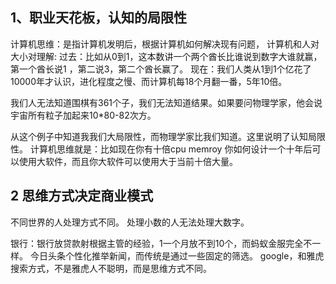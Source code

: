 ## 1、职业天花板，认知的局限性

计算机思维：是指计算机发明后，根据计算机如何解决现有问题，
计算机和人对大小对理解:
过去：比如从0到1，这本数讲一个两个酋长比谁说到数字大谁就赢，第一个酋长说1 ，第二说3，第二个酋长赢了。
现在：我们人类从1到1个亿花了 10000年才认识，进化程度之慢、而计算机每18个月翻一番，5年10倍。

我们人无法知道围棋有361个子，我们无法知道结果。如果要问物理学家，他会说宇宙所有粒子加起来10*80-82次方。

从这个例子中知道我我们大局限性，而物理学家比我们知道。这里说明了认知局限性。
计算机思维就是：比如现在你有十倍cpu memroy 你如何设计一个十年后可以使用大软件，而且你大软件可以使用大于当前十倍大量。



## 2 思维方式决定商业模式

不同世界的人处理方式不同。
处理小数的人无法处理大数字。

银行：银行放贷款射根据主管的经验，1一个月放不到10个，而蚂蚁金服完全不一样。
今日头条个性化推举新闻，而传统是通过一些固定的筛选。
google，和雅虎搜索方式，不是雅虎人不聪明，而是思维方式不同。